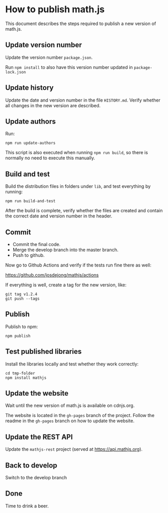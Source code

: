 # How to publish math.js

This document describes the steps required to publish a new version of math.js.


## Update version number

Update the version number `package.json`.

Run `npm install` to also have this version number updated in `package-lock.json`


## Update history

Update the date and version number in the file `HISTORY.md`. Verify whether all
changes in the new version are described.


## Update authors

Run:

    npm run update-authors

This script is also executed when running `npm run build`, so there is normally no need to execute this manually.


## Build and test

Build the distribution files in folders under `lib`, and test everything by running:

    npm run build-and-test

After the build is complete, verify whether the files are created and contain the
correct date and version number in the header.


## Commit

- Commit the final code.
- Merge the develop branch into the master branch.
- Push to github.

Now go to Github Actions and verify if the tests run fine there as well:

https://github.com/josdejong/mathjs/actions

If everything is well, create a tag for the new version, like:

    git tag v1.2.4
    git push --tags


## Publish

Publish to npm:

    npm publish


## Test published libraries

Install the libraries locally and test whether they work correctly:

    cd tmp-folder
    npm install mathjs


## Update the website

Wait until the new version of math.js is available on cdnjs.org.

The website is located in the `gh-pages` branch of the project.
Follow the readme in the `gh-pages` branch on how to update the website.

## Update the REST API

Update the `mathjs-rest` project (served at https://api.mathjs.org).


## Back to develop

Switch to the develop branch


## Done

Time to drink a beer.

